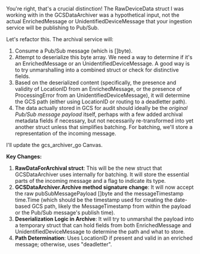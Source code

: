 You're right, that's a crucial distinction\! The RawDeviceData struct I was working with in the GCSDataArchiver was a hypothetical input, not the actual EnrichedMessage or UnidentifiedDeviceMessage that your ingestion service will be publishing to Pub/Sub.

Let's refactor this. The archival service will:

1. Consume a Pub/Sub message (which is \[\]byte).
2. Attempt to deserialize this byte array. We need a way to determine if it's an EnrichedMessage or an UnidentifiedDeviceMessage. A good way is to try unmarshalling into a combined struct or check for distinctive fields.
3. Based on the deserialized content (specifically, the presence and validity of LocationID from an EnrichedMessage, or the presence of ProcessingError from an UnidentifiedDeviceMessage), it will determine the GCS path (either using LocationID or routing to a deadletter path).
4. The data actually stored in GCS for audit should ideally be the *original Pub/Sub message payload* itself, perhaps with a few added archival metadata fields if necessary, but not necessarily re-transformed into yet another struct unless that simplifies batching. For batching, we'll store a representation of the incoming message.

I'll update the gcs\_archiver\_go Canvas.

**Key Changes:**

1. **RawDataForArchival struct**: This will be the new struct that GCSDataArchiver uses internally for batching. It will store the essential parts of the incoming message and a flag to indicate its type.
2. **GCSDataArchiver.Archive method signature change**: It will now accept the raw pubSubMessagePayload \[\]byte and the messageTimestamp time.Time (which should be the timestamp used for creating the date-based GCS path, likely the MessageTimestamp from within the payload or the Pub/Sub message's publish time).
3. **Deserialization Logic in Archive**: It will try to unmarshal the payload into a temporary struct that can hold fields from both EnrichedMessage and UnidentifiedDeviceMessage to determine the path and what to store.
4. **Path Determination**: Uses LocationID if present and valid in an enriched message; otherwise, uses "deadletter".
